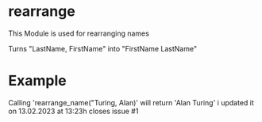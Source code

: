 # rearrange

This Module is used for rearranging names

Turns "LastName, FirstName" into "FirstName LastName"

# Example

Calling 'rearrange_name("Turing, Alan)' will return 'Alan Turing'
i updated it on 13.02.2023 at 13:23h 
closes issue #1
